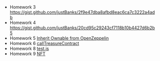 - Homework 3  https://gist.github.com/justBanks/2f9e47dba8afbd8eac6ca7c3222a4adb  
- Homework 4  https://gist.github.com/justBanks/20cd95c29243cf7118b10b4427d6b2b5  
- Homework 5  [Inherit Ownable from OpenZeppelin](https://github.com/justBanks/Web3-Bootcamp-for-ETHDenver/blob/main/VolcanoCoin/contracts/VolcanoCoin.sol#L4)  
- Homework 6  [callTreasureContract](https://goerli.etherscan.io/tx/0xc664d64f8368b99871dac94ecda93367ab9402d6933849e012527713625413b3)
- Homework 8  [test.js](/VolcanoCoin/test/test.js)  
- Homework 9  [NFT](VolcanoCoin/contracts/VolcanoNFT.sol)
